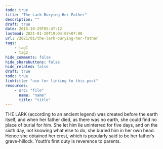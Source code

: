 ```yaml
---
todo: true
title: "The Lark Burying Her Father"
description: ""
draft: true
date: 2015-10-29T05:47:12
lastmod: 2021-01-20T19:04:07+07:00
url: /2021/01/the-lark-burying-her-father
tags:
    - tag1
    - tag2
hide_comments: false
hide_sharebuttons: false
hide_related: false
draft: true
todo: true
linktitle: "use for linking to this post"
resources:
    - src: "file"
      name: "name"
      title: "title"
---
```

THE LARK (according to an ancient legend) was created before the earth itself, and when her father died, as there was no earth, she could find no place of burial for him. She let him lie uninterred for five days, and on the sixth day, not knowing what else to do, she buried him in her own head. Hence she obtained her crest, which is popularly said to be her father’s grave-hillock.
Youth’s first duty is reverence to parents.

